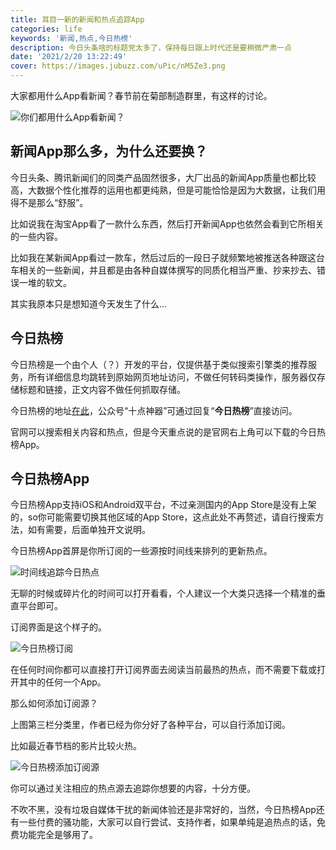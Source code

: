 ```yaml
---
title: 耳目一新的新闻和热点追踪App
categories: life
keywords: '新闻,热点,今日热榜'
description: 今日头条啥的标题党太多了，保持每日跟上时代还是要稍微严肃一点
date: '2021/2/20 13:22:49'
cover: https://images.jubuzz.com/uPic/nM5Ze3.png
---
```


大家都用什么App看新闻？春节前在菊部制造群里，有这样的讨论。

![你们都用什么App看新闻？](https://images.jubuzz.com/uPic/5OP7qE.png)

## 新闻App那么多，为什么还要换？

今日头条、腾讯新闻们的同类产品固然很多，大厂出品的新闻App质量也都比较高，大数据个性化推荐的运用也都更纯熟，但是可能恰恰是因为大数据，让我们用得不是那么“舒服”。

比如说我在淘宝App看了一款什么东西，然后打开新闻App也依然会看到它所相关的一些内容。

比如我在某新闻App看过一款车，然后过后的一段日子就频繁地被推送各种跟这台车相关的一些新闻，并且都是由各种自媒体撰写的同质化相当严重、抄来抄去、错误一堆的软文。

其实我原本只是想知道今天发生了什么...

## 今日热榜

今日热榜是一个由个人（？）开发的平台，仅提供基于类似搜索引擎类的推荐服务，所有详细信息均跳转到原始网页地址访问，不做任何转码类操作，服务器仅存储标题和链接，正文内容不做任何抓取存储。

今日热榜的地址[在此](https://tophub.today/)，公众号“十点神器”可通过回复“**今日热榜**”直接访问。

官网可以搜索相关内容和热点，但是今天重点说的是官网右上角可以下载的今日热榜App。

## 今日热榜App

今日热榜App支持iOS和Android双平台，不过亲测国内的App Store是没有上架的，so你可能需要切换其他区域的App Store，这点此处不再赘述，请自行搜索方法，如有需要，后面单独开文说明。

今日热榜App首屏是你所订阅的一些源按时间线来排列的更新热点。

![时间线追踪今日热点](https://images.jubuzz.com/uPic/4jFPw0.jpeg)

无聊的时候或碎片化的时间可以打开看看，个人建议一个大类只选择一个精准的垂直平台即可。

订阅界面是这个样子的。

![今日热榜订阅](https://images.jubuzz.com/uPic/qr0Frm.jpeg)

在任何时间你都可以直接打开订阅界面去阅读当前最热的热点，而不需要下载或打开其中的任何一个App。

那么如何添加订阅源？

上图第三栏分类里，作者已经为你分好了各种平台，可以自行添加订阅。

比如最近春节档的影片比较火热。

![今日热榜添加订阅源](https://images.jubuzz.com/uPic/9ISNAl.jpeg)

你可以通过关注相应的热点源去追踪你想要的内容，十分方便。

不吹不黑，没有垃圾自媒体干扰的新闻体验还是非常好的，当然，今日热榜App还有一些付费的骚功能，大家可以自行尝试、支持作者，如果单纯是追热点的话，免费功能完全是够用了。
